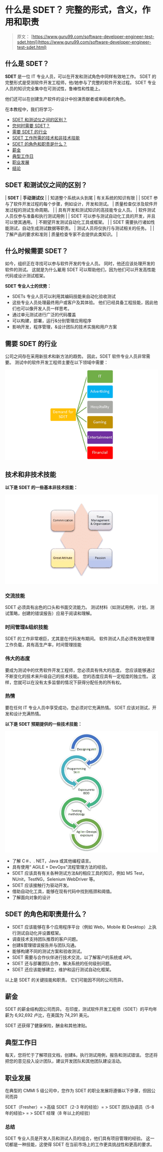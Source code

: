 # 什么是 SDET？ 完整的形式，含义，作用和职责

> 原文： [https://www.guru99.com/software-developer-engineer-test-sdet.html](https://www.guru99.com/software-developer-engineer-test-sdet.html)

## 什么是 SDET？

**SDET** 是一位 IT 专业人员，可以在开发和测试角色中同样有效地工作。 SDET 的完整形式是受测软件开发工程师，他/她参与了完整的软件开发过程。 SDET 专业人员的知识完全集中在可测试性，鲁棒性和性能上。

他们还可以在创建生产软件的设计中扮演贡献者或审阅者的角色。

在本教程中，我们将学习-

*   [SDET 和测试仪之间的区别？](#1)
*   [您何时需要 SDET？](#2)
*   [需要 SDET 的行业](#3)
*   [SDET 工作所需的技术和非技术技能](#4)
*   [SDET 的角色和职责是什么？](#5)
*   [薪金](#6)
*   [典型工作日](#7)
*   [职业发展](#8)
*   [结论](#9)

## SDET 和测试仪之间的区别？

| **SDET** | **手动测试仪** |
| 知道整个系统从头到尾 | 有关系统的知识有限 |
| SDET 参与了软件开发过程的每个步骤，例如设计，开发和测试。 | 质量检查仅涉及软件开发过程的测试生命周期。 |
| 具有开发和测试知识的高技能专业人员。 | 软件测试人员仅参与准备和执行测试用例 |
| SDET 可以参与测试自动化工具的开发，并且可以使其通用。 | 不期望开发测试自动化工具或框架。 |
| SDET 需要执行诸如性能测试，自动生成测试数据等职责。 | 测试人员将仅执行与测试相关的任务。 |
| 了解产品的要求和准则 | 质量检查专家不会提供此类知识。 |

## 什么时候需要 SDET？

如今，组织正在寻找可以参与软件开发的专业人员。 同时，他还应该处理开发的软件的测试。 这就是为什么雇用 SDET 可以帮助他们，因为他们可以开发高性能代码或设计测试框架。

**SDET 专业人士的优势：**

*   SDETs 专业人员可以利用其编码技能来自动化验收测试
*   这些专业人员处理最终用户或客户及其体验。 他们已经具备工程技能，因此他们也可以像开发人员一样思考。
*   通过单元测试进行广泛的代码覆盖
*   可以构建，部署，运行&分别管理应用程序
*   影响开发，程序管理，&设计团队的技术实施和用户方案

## 需要 SDET 的行业

公司之间存在采用新技术和新方法的趋势。 因此，SDET 软件专业人员非常需要。 测试中的软件开发工程师主要在以下领域中需要：

[![Demand For SDET](img/27c2dc79db2502b91e514f9a4e19e98c.png) ](/images/2-2017/092917_0817_WhatisSDETF1.png) 

## 技术和非技术技能

**以下是 SDET 的一些基本非技术技能：**

[![](img/bee40869922090fd83ab735114cc3674.png) ](/images/2-2017/092917_0817_WhatisSDETF2.png) 

### 交流技能

SDET 必须具有出色的口头和书面交流能力。 测试材料（如测试用例，计划，测试策略，创建的错误报告）应易于阅读和理解。

### 时间管理&组织技能

SDET 的工作非常艰巨，尤其是在代码发布期间。 软件测试人员必须有效地管理工作负载，具有高生产率，时间管理技能

### 伟大的态度

要成为测试中的优秀软件开发工程师，您必须具有伟大的态度。 您应该能够通过不断变化的技术来升级自己的技术技能。 您的态度应具有一定程度的独立性。 这样，您就可以在没有太多监督的情况下获得分配任务的所有权。

### 热情

要在任何 IT 专业人员中享受成功，您必须对它充满热情。 SDET 应该对测试，开发和设计充满热情。

**以下是 SDET 预期提供的一些技术技能：**

![](img/1d02d913d2cd4184b9f52a5a20277f6e.png)

*   了解 C＃、. NET，Java 或其他编程语言。
*   具有使用“ AGILE + DevOps”流程管理方法的经验。
*   SDET 应该具有有关各种测试方法&的相应工具的知识，例如 MS Test，NUnit，TestNG，Selenium WebDriver 等。
*   SDET 应该接触行为驱动开发。
*   借助自动化工具，能够在现有代码中找到瓶颈和阈值。
*   了解面向对象的设计

## SDET 的角色和职责是什么？

*   SDET 应该能够在多个应用程序平台（例如 Web，Mobile 和 Desktop）上执行测试自动化并设置框架。
*   调查技术支持团队推荐的客户问题。
*   创建&管理错误报告并与团队沟通。
*   能够构建不同的测试方案和验收测试。
*   SDET 需要与合作伙伴进行技术交流，以了解客户的系统或 API。
*   SDET 还与部署团队合作，解决系统的任何级别问题。
*   SDET 还应该能够建立，维护和运行测试自动化框架。

以上是 SDET 的关键技能和职责。 它们可能因不同的公司而异。

## 薪金

SDET 的薪金结构因公司而异。 在印度，测试软件开发工程师（SDET）的平均年薪为 6,92,692 卢比，在美国为 74,291 美元。

SDET 还获得了健康保险，酬金和其他津贴。

## 典型工作日

每天，您将忙于了解项目文档，创建&，执行测试用例，报告和测试错误。 您还将把您的意见投入设计团队，建议开发团队和其他团队建设活动。

## 职业发展

在典型的 CMMI 5 级公司中，您作为 SDET 的职业发展将遵循以下步骤，但因公司而异

SDET（Fresher）= >高级 SDET（2-3 年的经验）= > SDET 团队协调员（5-8 年的经验> = > SDET 经理（8 年以上的经验）

### 总结

SDET 专业人员是开发人员和测试人员的组合，他们具有项目管理的经验。 这一切都是一种技能，这使得 SDET 在当前市场上的工作更具挑战性和更高的要求。